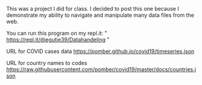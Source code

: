 This was a project I did for class. I decided to post this one because I demonstrate my ability to navigate and manipulate many data files from the web. 

You can run this program on my repl.it:  " https://repl.it/@egutie39/Datahandeling "


URL for COVID cases data 
https://pomber.github.io/covid19/timeseries.json

URL for country names to codes
https://raw.githubusercontent.com/pomber/covid19/master/docs/countries.json 
